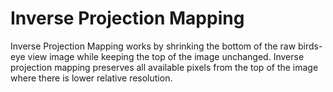 # Inverse Projection Mapping
Inverse Projection Mapping works by shrinking the bottom of the raw birds-eye view image while keeping the top of the image unchanged. Inverse projection mapping preserves all available pixels from the top of the image where there is lower relative resolution.
